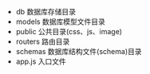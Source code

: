 - db 数据库存储目录
- models 数据库模型文件目录
- public 公共目录(css、js、image)
- routers 路由目录
- schemas 数据库结构文件(schema)目录
- app.js 入口文件